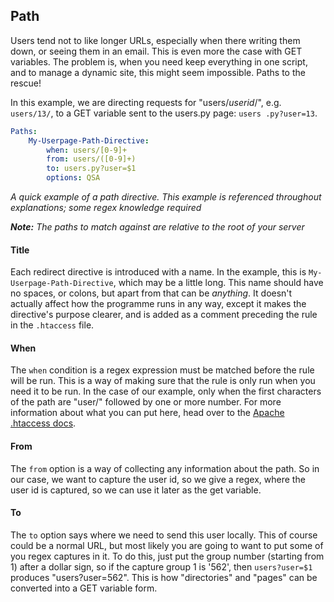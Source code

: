 ## Path
Users tend not to like longer URLs, especially when there writing them down, or seeing them in an email. This is even more the case with GET variables. The problem is, when you need keep everything in one script, and to manage a dynamic site, this might seem impossible. Paths to the rescue! 

In this example, we are directing requests for "users/*userid*/", e.g. `users/13/`, to a GET variable sent to the users.py page: `users
.py?user=13`.
```YAML
Paths:
    My-Userpage-Path-Directive:
        when: users/[0-9]+
        from: users/([0-9]+)
        to: users.py?user=$1
        options: QSA
```
*A quick example of a path directive. This example is referenced throughout explanations; some regex knowledge required*

***Note:*** *The paths to match against are relative to the root of your server*

#### Title
Each redirect directive is introduced with a name. In the example, this is `My-Userpage-Path-Directive`, which may be a little long. This name should have no spaces, or colons, but apart from that can be *anything*. It doesn't actually affect how the programme runs in any way, except it makes the directive's purpose clearer, and is added as a comment preceding the rule in the `.htaccess` file.

#### When
The `when` condition is a regex expression must be matched before the rule will be run. This is a way of making sure that the rule is only run when you need it to be run. In the case of our example, only when the first characters of the path are "user/" followed by one or more number. For more information about what you can put here, head over to the [Apache .htaccess docs](http://httpd.apache.org/docs/current/mod/mod_rewrite.html#rewritecond).

#### From
The `from` option is a way of collecting any information about the path. So in our case, we want to capture the user id, so we give a regex, where the user id is captured, so we can use it later as the get variable.

#### To
The `to` option says where we need to send this user locally. This of course could be a normal URL, but most likely you are going to want to put some of you regex captures in it. To do this, just put the group number (starting from 1) after a dollar sign, so if the capture group 1 is '562', then `users?user=$1` produces "users?user=562". This is how "directories" and "pages" can be converted into a GET variable form.

